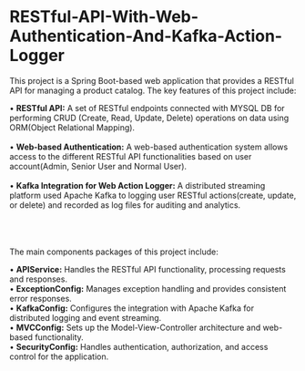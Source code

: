 # RESTful-API-With-Web-Authentication-And-Kafka-Action-Logger

This project is a Spring Boot-based web application that provides a RESTful API for managing a product catalog. The key features of this project include:

• **RESTful API:** A set of RESTful endpoints connected with MYSQL DB for performing CRUD (Create, Read, Update, Delete) operations on data using ORM(Object Relational Mapping).<br><br>
• **Web-based Authentication:** A web-based authentication system allows access to the different RESTful API functionalities based on user account(Admin, Senior User and Normal User).<br><br>
• **Kafka Integration for Web Action Logger:** A distributed streaming platform used Apache Kafka to logging user RESTful actions(create, update, or delete) and recorded as log files for auditing and analytics.<br><br><br><br>


The main components packages of this project include:

• **APIService:** Handles the RESTful API functionality, processing requests and responses.\
• **ExceptionConfig:** Manages exception handling and provides consistent error responses.\
• **KafkaConfig:** Configures the integration with Apache Kafka for distributed logging and event streaming.\
• **MVCConfig:** Sets up the Model-View-Controller architecture and web-based functionality.\
• **SecurityConfig:** Handles authentication, authorization, and access control for the application.
